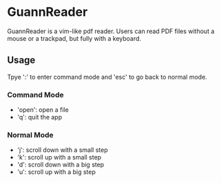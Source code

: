 #  GuannReader
GuannReader is a vim-like pdf reader. Users can read PDF files without a mouse or a trackpad, but fully with a keyboard.

## Usage
Tpye ':' to enter command mode and 'esc' to go back to normal mode.

### Command Mode
- 'open': open a file
- 'q': quit the app

### Normal Mode
- 'j': scroll down with a small step
- 'k': scroll up with a small step
- 'd': scroll down with a big step
- 'u': scroll up with a big step
